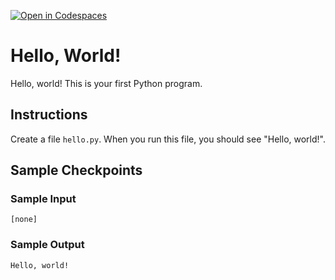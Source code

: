 [![Open in Codespaces](https://classroom.github.com/assets/launch-codespace-2972f46106e565e64193e422d61a12cf1da4916b45550586e14ef0a7c637dd04.svg)](https://classroom.github.com/open-in-codespaces?assignment_repo_id=18412744)
# Hello, World!

Hello, world! This is your first Python program.

## Instructions

Create a file `hello.py`. When you run this file, you should see "Hello, world!".

## Sample Checkpoints

### Sample Input

```
[none]
```

### Sample Output

```
Hello, world!
```
